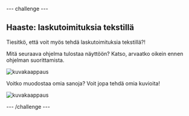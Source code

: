 \--- challenge \---

## Haaste: laskutoimituksia tekstillä

Tiesitkö, että voit myös tehdä laskutoimituksia tekstillä?!

Mitä seuraava ohjelma tulostaa näyttöön? Katso, arvaatko oikein ennen ohjelman suorittamista.

![kuvakaappaus](images/me-text-calc.png)

Voitko muodostaa omia sanoja? Voit jopa tehdä omia kuvioita!

![kuvakaappaus](images/me-patterns.png)

\--- /challenge \---